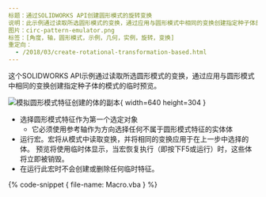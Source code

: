 ```yaml
---
标题：通过SOLIDWORKS API创建圆形模式的旋转变换
说明：此示例通过读取所选圆形模式的变换，通过应用与圆形模式中相同的变换创建指定种子体的模式的临时预览。
图片：circ-pattern-emulator.png
标签：[角度，轴，圆形模式，示例，几何，实例，旋转，变换]
重定向：
  - /2018/03/create-rotational-transformation-based.html
---
```


这个SOLIDWORKS API示例通过读取所选圆形模式的变换，通过应用与圆形模式中相同的变换创建指定种子体的模式的临时预览。

![模拟圆形模式特征创建的体的副本](circ-pattern-emulator.png){ width=640 height=304 }

- 选择圆形模式特征作为第一个选定对象
  - 它必须使用参考轴作为方向选择任何不属于圆形模式特征的实体体
- 运行宏。宏将从模式中读取变换，并将相同的变换应用于在上一步中选择的体。
预览将使用临时体显示，当宏恢复执行（即按下F5或运行）时，这些体将立即被销毁。
- 在运行此宏时不会创建或删除任何临时特征。

{% code-snippet { file-name: Macro.vba } %}